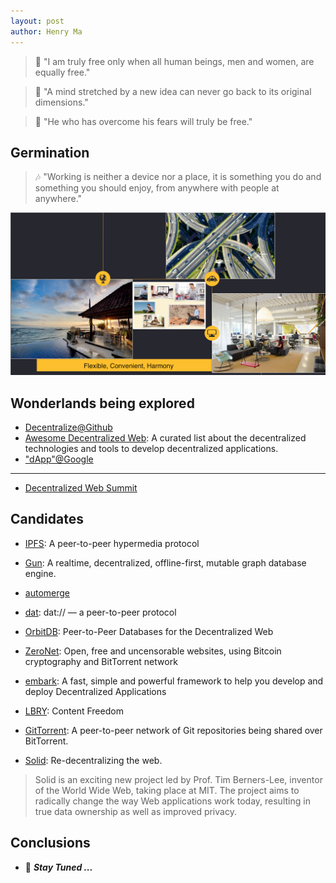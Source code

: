 ```yaml
---
layout: post
author: Henry Ma
---
```


> :whale: "I am truly free only when all human beings, men and women, are equally free."

> :whale: "A mind stretched by a new idea can never go back to its original dimensions."


> :whale: "He who has overcome his fears will truly be free."

## Germination

> :notes: "Working is neither a device nor a place, it is something you do and something you should enjoy, from anywhere with people at anywhere."

![Future](/assets/images/Future_Vision.png)

## Wonderlands being explored

* [Decentralize@Github](https://github.com/search?o=desc&q=decentralize&s=stars&type=Repositories)
* [Awesome Decentralized Web](https://github.com/gdamdam/awesome-decentralized-web): A curated list about the decentralized technologies and tools to develop decentralized applications.
* ["dApp"@Google](https://www.google.com/search?newwindow=1&q=%22dapp%22)

---
* [Decentralized Web Summit](https://decentralizedweb.net)

## Candidates

* [IPFS](https://github.com/ipfs): A peer-to-peer hypermedia protocol

* [Gun](https://github.com/amark/gun): A realtime, decentralized, offline-first, mutable graph database engine.

* [automerge](https://github.com/automerge)

* [dat](https://datproject.org): dat:// — a peer-to-peer protocol

* [OrbitDB](https://github.com/orbitdb): Peer-to-Peer Databases for the Decentralized Web

* [ZeroNet](https://zeronet.io/): Open, free and uncensorable websites,
using Bitcoin cryptography and BitTorrent network

* [embark](https://embark.status.im/): A fast, simple and powerful framework to help you develop and deploy Decentralized Applications

* [LBRY](https://lbry.io/): Content Freedom

* [GitTorrent](https://github.com/cjb/GitTorrent): A peer-to-peer network of Git repositories being shared over BitTorrent.

* [Solid](https://solid.mit.edu/): Re-decentralizing the web.
> Solid is an exciting new project led by Prof. Tim Berners-Lee, inventor of the World Wide Web, taking place at MIT. The project aims to radically change the way Web applications work today, resulting in true data ownership as well as improved privacy.

## Conclusions

* :whale: **_Stay Tuned ..._**